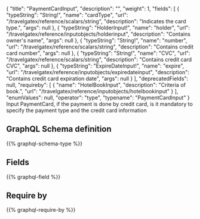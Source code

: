 {
  "title": "PaymentCardInput",
  "description": "",
  "weight": 1,
  "fields": [
    {
      "typeString": "String!",
      "name": "cardType",
      "url": "/travelgatex/reference/scalars/string",
      "description": "Indicates the card type.",
      "args": null
    },
    {
      "typeString": "HolderInput!",
      "name": "holder",
      "url": "/travelgatex/reference/inputobjects/holderinput",
      "description": "Contains owner's name",
      "args": null
    },
    {
      "typeString": "String!",
      "name": "number",
      "url": "/travelgatex/reference/scalars/string",
      "description": "Contains credit card number",
      "args": null
    },
    {
      "typeString": "String!",
      "name": "CVC",
      "url": "/travelgatex/reference/scalars/string",
      "description": "Contains credit card CVC",
      "args": null
    },
    {
      "typeString": "ExpireDateInput!",
      "name": "expire",
      "url": "/travelgatex/reference/inputobjects/expiredateinput",
      "description": "Contains credit card expiration date",
      "args": null
    }
  ],
  "deprecatedFields": null,
  "requireby": [
    {
      "name": "HotelBookInput",
      "description": "Criteria of book.",
      "url": "/travelgatex/reference/inputobjects/hotelbookinput"
    }
  ],
  "enumValues": null,
  "operator": "type",
  "typename": "PaymentCardInput"
}
Input PaymentCard, if the payment is done by credit card, is it mandatory to specify the payment type and the credit card information
## GraphQL Schema definition

{{% graphql-schema-type %}}

## Fields

{{% graphql-field %}}

## Require by

{{% graphql-require-by %}}
